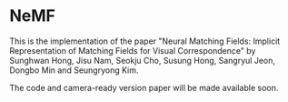 # NeMF


This is the implementation of the paper "Neural Matching Fields: Implicit Representation of
Matching Fields for Visual Correspondence" by Sunghwan Hong, Jisu Nam, Seokju Cho, Susung Hong, Sangryul Jeon, Dongbo Min and Seungryong Kim.

The code and camera-ready version paper will be made available soon.
